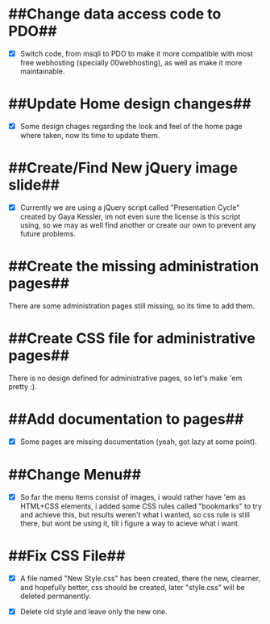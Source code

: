 ##Change data access code to PDO##
==================


- [x] Switch code, from msqli to PDO to make it more compatible with most free webhosting (specially 00webhosting), as well as make it more maintainable.


##Update Home design changes##
==================


- [X] Some design chages regarding the look and feel of the home page where taken, now its time to update them.


##Create/Find New jQuery image slide##
==================


- [X] Currently we are using a jQuery script called "Presentation Cycle" created by Gaya Kessler, im not even sure the license is this script using, so we may as well find another or create our own to prevent any future problems.

##Create the missing administration pages##
==================


There are some administration pages still missing, so its time to add them.


##Create CSS file for administrative pages##
==================


There is no design defined for administrative pages, so let's make 'em pretty :).


##Add documentation to pages##
==================


- [X] Some pages are missing documentation (yeah, got lazy at some point).


##Change Menu##
==================


- [X] So far the menu items consist of images, i would rather have 'em as HTML+CSS elements, i added some CSS rules called "bookmarks" to try and achieve this, but results weren't what i wanted, so css rule is still there, but wont be using it, till i figure a way to acieve what i want.



##Fix CSS File##
==================
- [X] A file named "New Style.css" has been created, there the new, clearner, and hopefully better, css should be created, later "style.css" will be deleted permanently.

- [X] Delete old style and leave only the new one.
